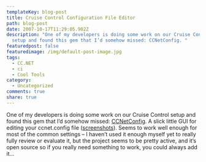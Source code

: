 ```yaml
---
templateKey: blog-post
title: Cruise Control Configuration File Editor
path: blog-post
date: 2007-10-17T11:29:05.902Z
description: "One of my developers is doing some work on our Cruise Control
  setup and found this gem that I’d somehow missed: CCNetConfig. "
featuredpost: false
featuredimage: /img/default-post-image.jpg
tags:
  - CC.NET
  - ci
  - Cool Tools
category:
  - Uncategorized
comments: true
share: true
---
```

<!--StartFragment-->

One of my developers is doing some work on our Cruise Control setup and found this gem that I’d somehow missed: [CCNetConfig](http://ccnetconfig.org/). A slick little GUI for editing your ccnet.config file ([screenshots](http://ccnetconfig.org/gallery/117.aspx)). Seems to work well enough for most of the common settings – I haven’t used it enough myself yet to really fully review or evaluate it, but the project seems to be pretty active, and it’s open source so if you really need something to work, you could always add it…

<!--EndFragment-->